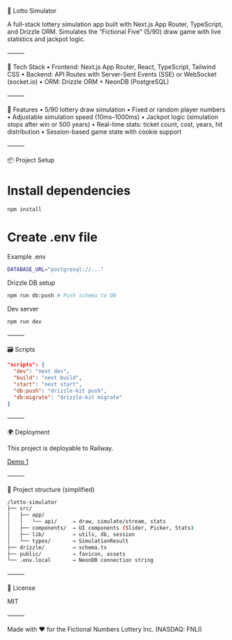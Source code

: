 🎯 Lotto Simulator

A full-stack lottery simulation app built with Next.js App Router, TypeScript, and Drizzle ORM. Simulates the “Fictional Five” (5/90) draw game with live statistics and jackpot logic.

⸻

🚀 Tech Stack
• Frontend: Next.js App Router, React, TypeScript, Tailwind CSS
• Backend: API Routes with Server-Sent Events (SSE) or WebSocket (socket.io)
• ORM: Drizzle ORM + NeonDB (PostgreSQL)

⸻

🧪 Features
• 5/90 lottery draw simulation
• Fixed or random player numbers
• Adjustable simulation speed (10ms–1000ms)
• Jackpot logic (simulation stops after win or 500 years)
• Real-time stats: ticket count, cost, years, hit distribution
• Session-based game state with cookie support

⸻

📦 Project Setup

# Install dependencies

```bash
npm install
```

# Create .env file

Example .env

```bash
DATABASE_URL="postgresql://..."
```

Drizzle DB setup

```bash
npm run db:push # Push schema to DB
```

Dev server

```bash
npm run dev
```

⸻

🗃️ Scripts

```json
"scripts": {
  "dev": "next dev",
  "build": "next build",
  "start": "next start",
  "db:push": "drizzle-kit push",
  "db:migrate": "drizzle-kit migrate"
}
```

⸻

🌍 Deployment

This project is deployable to Railway.

[Demo 1](https://lotto-simulator-production.up.railway.app/)

⸻

📁 Project structure (simplified)

```bash
/lotto-simulator
├── src/
│   ├── app/
│   │   └── api/     → draw, simulate/stream, stats
│   ├── components/  → UI components (Slider, Picker, Stats)
│   ├── lib/         → utils, db, session
│   └── types/       → SimulationResult
├── drizzle/         → schema.ts
├── public/          → favicon, assets
└── .env.local       → NeonDB connection string
```

⸻

📜 License

MIT

⸻

Made with ❤️ for the Fictional Numbers Lottery Inc. (NASDAQ: FNLI)
